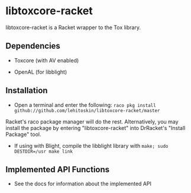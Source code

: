 libtoxcore-racket
=================

libtoxcore-racket is a Racket wrapper to the Tox library.

## Dependencies
* Toxcore (with AV enabled)

* OpenAL (for libblight)

## Installation
* Open a terminal and enter the following:
```raco pkg install github://github.com/lehitoskin/libtoxcore-racket/master```

Racket's raco package manager will do the rest. Alternatively, you may install
the package by entering "libtoxcore-racket" into DrRacket's "Install Package"
tool.

* If using with Blight, compile the libblight library with
```make; sudo DESTDIR=/usr make link```

## Implemented API Functions
* See the docs for information about the implemented API
